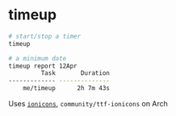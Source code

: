 # timeup

``` bash
# start/stop a timer
timeup
```

``` bash
# a minimum date
timeup report 12Apr
         Task       Duration
------------- --------------
	me/timeup      2h 7m 43s
```

Uses [`ionicons`](http://ionicons.com/), `community/ttf-ionicons` on Arch
